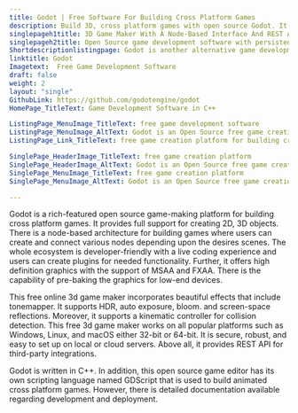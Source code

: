 ```yaml
---
title: Godot | Free Software For Building Cross Platform Games
description: Build 3D, cross platform games with open source Godot. It provides intuitive drag & drop interface and live coding editor to control objects and behavior.
singlepageh1title: 3D Game Maker With A Node-Based Interface And REST API
singlepageh2title: Open Source game development software with persistent live editing, context-sensitive UI, and sprite-based animations to build enterprise Godot engine games.
Shortdescriptionlistingpage: Godot is another alternative game development software for building cross platform games. It offers context-sensitive UI, REST API and many other features.
linktitle: Godot
Imagetext:  Free Game Development Software
draft: false
weight: 2
layout: "single"
GithubLink: https://github.com/godotengine/godot
HomePage_TitleText: Game Development Software in C++

ListingPage_MenuImage_TitleText: free game development software
ListingPage_MenuImage_AltText: Godot is an Open Source free game creation platform for building cross platform games
ListingPage_Link_TitleText: free game creation platform for building cross platform games

SinglePage_HeaderImage_TitleText: free game creation platform
SinglePage_HeaderImage_AltText: Godot is an Open Source free game creation platform for building cross platform games
SinglePage_MenuImage_TitleText: free game creation platform
SinglePage_MenuImage_AltText: Godot is an Open Source free game creation platform for building cross platform games

---
```


Godot is a rich-featured open source game-making platform for building cross platform games. It provides full support for creating 2D, 3D objects. There is a node-based architecture for building games where users can create and connect various nodes depending upon the desires scenes. The whole ecosystem is developer-friendly with a live coding experience and users can create plugins for needed functionality. Further, it offers high definition graphics with the support of MSAA and FXAA. There is the capability of pre-baking the graphics for low-end devices.

This free online 3d game maker incorporates beautiful effects that include tonemapper. It supports HDR, auto exposure, bloom. and screen-space reflections. Moreover, it supports a kinematic controller for collision detection. This free 3d game maker works on all popular platforms such as Windows, Linux, and macOS either 32-bit or 64-bit. It is secure, robust, and easy to set up on local or cloud servers. Above all, it provides REST API for third-party integrations.

Godot is written in C++. In addition, this open source game editor has its own scripting language named GDScript that is used to build animated cross platform games. However, there is detailed documentation available regarding development and deployment. 

<a class="anchor" id="requirements" name="requirements" style="font-size: 12.16px;"></a>
